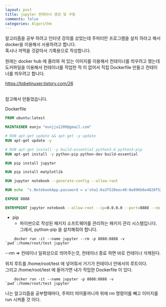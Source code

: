 ```yaml
---
layout: post
title: jupyter 컨테이너 생성 및 구동
comments: false
categories: Algorithm
---
```


알고리즘을 공부 하려고 인터넷 강의를 샀었는데 주피터란 프로그램을 설치 하라고 해서 docker을 이용해서 사용하려고 합니다.<br/>
혹시나 까먹을 것같아서 기록용으로 작성합니다. 

원래는 docker hub 에 올라와 져 있는 이미지를 이용해서 컨테이너를 띄우려고 했는데<br/>
도커파일을 이용해서 컨테이너를 작업한 적 이 없어서 직접 Dockerfile 만들고 컨테이너를 띄우려고 합니다.

<a cursor="pointer" href="https://tobelinuxer.tistory.com/26" target="_blank">https://tobelinuxer.tistory.com/26</a>

<br/> 참고해서 만들었습니다.

Dockerfile

```Dockerfile
FROM ubuntu:latest

MAINTAINER eunju "eunjju1209@gmail.com"

# RUN apt-get update && apt-get -y update
RUN apt-get update -y

# RUN apt-get install -y build-essential python3.6 python3-pip
RUN apt-get install -y python-pip python-dev build-essential

RUN pip install jupyter

RUN pip install matplotlib

RUN jupyter notebook --generate-config --allow-root

RUN echo  "c.NotebookApp.password = u'sha1:6a3f528eec40:6e896b6e4828f525a6e20e5411cd1c8075d68619'" >> /root/.jupyter/jupyter_notebook_config.py

EXPOSE 8888

ENTRYPOINT jupyter notebook --allow-root --ip=0.0.0.0 --port=8888 --no-browser
```

* pip 
    - 파이썬으로 작성된 패키지 소프트웨어를 관리하는 패키지 관리 시스템입니다. <br/>
        그래서, python-pip 을 설치해줘야 합니다.
        
        
```ubuntu
    docker run -it --name jupyter --rm -p 8888:8888 -v `pwd`:/home/root/test jupyter
```

--rm => 컨테이너 일회성으로 띄어주는것, 컨테이너 종료 하면 바로 컨테이너 삭제된다. <br/>

위치 루트를 /home/root/test 에 넣어줘서 거기가 컨테이너 안에서의 루트이다. <br/>
그리고 /home/root/test 에 들어가면 내가 작업한 Dockerfile 이 있다.

```ubuntu
    docker run -it --name jupyter -p 8888:8888 -v `pwd`:/home/root/test jupyter
```

나는 알고리즘을 공부할때마다, 주피터 띄어줄꺼니까 위에 rm 명령어를 빼고 이미지를 run 시켜줄 것 이다.

